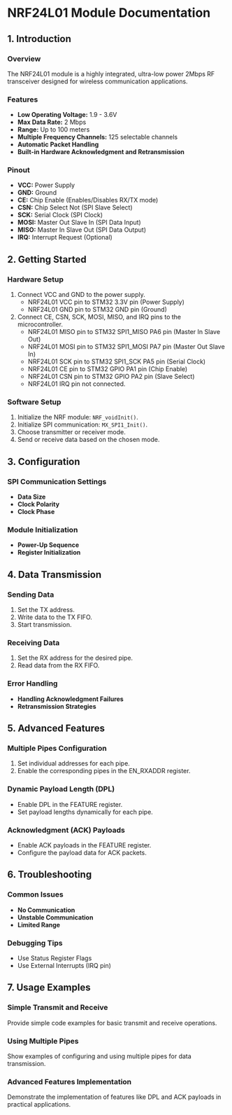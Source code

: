# NRF24L01 Module Documentation

## 1. Introduction

### Overview
The NRF24L01 module is a highly integrated, ultra-low power 2Mbps RF transceiver designed for wireless communication applications.

### Features
- **Low Operating Voltage:** 1.9 - 3.6V
- **Max Data Rate:** 2 Mbps
- **Range:** Up to 100 meters
- **Multiple Frequency Channels:** 125 selectable channels
- **Automatic Packet Handling**
- **Built-in Hardware Acknowledgment and Retransmission**

### Pinout
- **VCC:** Power Supply
- **GND:** Ground
- **CE:** Chip Enable (Enables/Disables RX/TX mode)
- **CSN:** Chip Select Not (SPI Slave Select)
- **SCK:** Serial Clock (SPI Clock)
- **MOSI:** Master Out Slave In (SPI Data Input)
- **MISO:** Master In Slave Out (SPI Data Output)
- **IRQ:** Interrupt Request (Optional)

## 2. Getting Started

### Hardware Setup
1. Connect VCC and GND to the power supply.
   - NRF24L01 VCC pin to STM32 3.3V pin (Power Supply)
   - NRF24L01 GND pin to STM32 GND pin (Ground)
2. Connect CE, CSN, SCK, MOSI, MISO, and IRQ pins to the microcontroller.
   - NRF24L01 MISO pin to STM32 SPI1_MISO PA6 pin (Master In Slave Out)
   - NRF24L01 MOSI pin to STM32 SPI1_MOSI PA7 pin (Master Out Slave In)
   - NRF24L01 SCK pin to STM32 SPI1_SCK PA5 pin (Serial Clock)
   - NRF24L01 CE pin to STM32 GPIO PA1 pin (Chip Enable)
   - NRF24L01 CSN pin to STM32 GPIO PA2 pin (Slave Select)
   - NRF24L01 IRQ pin not connected.

### Software Setup
1. Initialize the NRF module: `NRF_voidInit()`.
2. Initialize SPI communication: `MX_SPI1_Init()`.
3. Choose transmitter or receiver mode.
4. Send or receive data based on the chosen mode.

## 3. Configuration

### SPI Communication Settings
- **Data Size**
- **Clock Polarity**
- **Clock Phase**

### Module Initialization
- **Power-Up Sequence**
- **Register Initialization**

## 4. Data Transmission

### Sending Data
1. Set the TX address.
2. Write data to the TX FIFO.
3. Start transmission.

### Receiving Data
1. Set the RX address for the desired pipe.
2. Read data from the RX FIFO.

### Error Handling
- **Handling Acknowledgment Failures**
- **Retransmission Strategies**

## 5. Advanced Features

### Multiple Pipes Configuration
1. Set individual addresses for each pipe.
2. Enable the corresponding pipes in the EN_RXADDR register.

### Dynamic Payload Length (DPL)
- Enable DPL in the FEATURE register.
- Set payload lengths dynamically for each pipe.

### Acknowledgment (ACK) Payloads
- Enable ACK payloads in the FEATURE register.
- Configure the payload data for ACK packets.

## 6. Troubleshooting

### Common Issues
- **No Communication**
- **Unstable Communication**
- **Limited Range**

### Debugging Tips
- Use Status Register Flags
- Use External Interrupts (IRQ pin)

## 7. Usage Examples

### Simple Transmit and Receive
Provide simple code examples for basic transmit and receive operations.

### Using Multiple Pipes
Show examples of configuring and using multiple pipes for data transmission.

### Advanced Features Implementation
Demonstrate the implementation of features like DPL and ACK payloads in practical applications.
